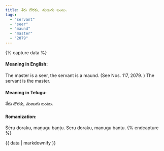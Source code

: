 ```yaml
---
title: శేరు దొరకు, మణుగు బంటు.
tags:
  - "servant"
  - "seer"
  - "maund"
  - "master"
  - "2079"
---
```


{% capture data %}
#### Meaning in English:
The master is a seer, the servant is a maund.
(See Nos. 117, 2079. )
The servant is the master.

#### Meaning in Telugu:
శేరు దొరకు, మణుగు బంటు.

#### Romanization:
Śēru doraku, maṇugu baṇṭu.
Seru doraku, manugu bantu.
{% endcapture %}

{{ data | markdownify }}

